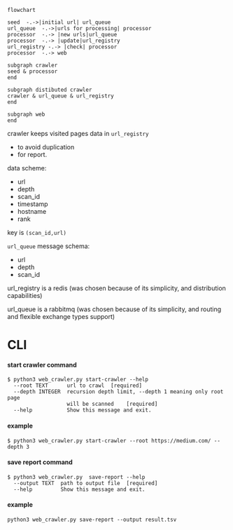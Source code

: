 ```mermaid
flowchart

seed  -.->|initial url| url_queue 
url_queue  -.->|urls for processing| processor
processor  -.-> |new urls|url_queue
processor  -.-> |update|url_registry
url_registry -.-> |check| processor 
processor  -.-> web

subgraph crawler
seed & processor 
end

subgraph distibuted crawler
crawler & url_queue & url_registry
end

subgraph web
end
```

crawler keeps visited pages data in `url_registry`

- to avoid duplication
- for report.

data scheme:

- url
- depth
- scan_id
- timestamp
- hostname
- rank

key is `(scan_id,url)`

`url_queue` message schema:

- url
- depth
- scan_id

url_registry is a redis (was chosen because of its simplicity, and distribution capabilities)

url_queue is a rabbitmq (was chosen because of its simplicity, and routing and flexible exchange types support)

# CLI

#### start crawler command

```
$ python3 web_crawler.py start-crawler --help
  --root TEXT      url to crawl  [required]
  --depth INTEGER  recursion depth limit, --depth 1 meaning only root page
                   will be scanned    [required]
  --help           Show this message and exit.
```

#### example

```
$ python3 web_crawler.py start-crawler --root https://medium.com/ --depth 3
```

#### save report command

```
$ python3 web_crawler.py  save-report --help
  --output TEXT  path to output file  [required]
  --help         Show this message and exit.
```

#### example

```
python3 web_crawler.py save-report --output result.tsv
```
